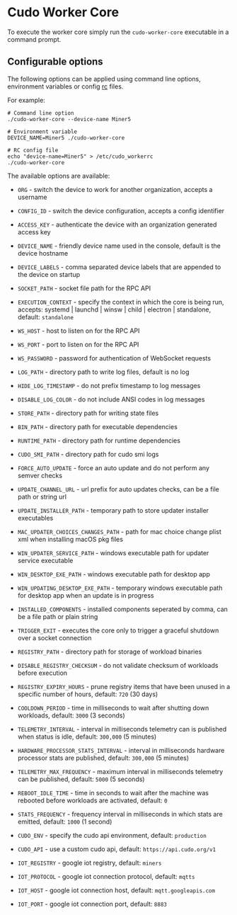 # Cudo Worker Core

To execute the worker core simply run the `cudo-worker-core` executable in a command prompt.

## Configurable options

The following options can be applied using command line options, environment variables or config [rc](https://www.npmjs.com/package/rc) files.

For example:
```
# Command line option
./cudo-worker-core --device-name Miner5

# Environment variable
DEVICE_NAME=Miner5 ./cudo-worker-core

# RC config file
echo "device-name=Miner5" > /etc/cudo_workerrc
./cudo-worker-core
```

The available options are available:

* `ORG` - switch the device to work for another organization, accepts a username
* `CONFIG_ID` - switch the device configuration, accepts a config identifier
* `ACCESS_KEY` - authenticate the device with an organization generated access key
* `DEVICE_NAME` - friendly device name used in the console, default is the device hostname
* `DEVICE_LABELS` - comma separated device labels that are appended to the device on startup

* `SOCKET_PATH` - socket file path for the RPC API
* `EXECUTION_CONTEXT` - specify the context in which the core is being run, accepts: systemd | launchd | winsw | child | electron | standalone, default: `standalone`

* `WS_HOST` - host to listen on for the RPC API
* `WS_PORT` - port to listen on for the RPC API
* `WS_PASSWORD` - password for authentication of WebSocket requests

* `LOG_PATH` - directory path to write log files, default is no log
* `HIDE_LOG_TIMESTAMP` - do not prefix timestamp to log messages
* `DISABLE_LOG_COLOR` - do not include ANSI codes in log messages

* `STORE_PATH` - directory path for writing state files
* `BIN_PATH` - directory path for executable dependencies
* `RUNTIME_PATH` - directory path for runtime dependencies
* `CUDO_SMI_PATH` - directory path for cudo smi logs

* `FORCE_AUTO_UPDATE` - force an auto update and do not perform any semver checks
* `UPDATE_CHANNEL_URL` - url prefix for auto updates checks, can be a file path or string url
* `UPDATE_INSTALLER_PATH` - temporary path to store updater installer executables
* `MAC_UPDATER_CHOICES_CHANGES_PATH` - path for mac choice change plist xml when installing macOS pkg files
* `WIN_UPDATER_SERVICE_PATH` - windows executable path for updater service executable
* `WIN_DESKTOP_EXE_PATH` - windows executable path for desktop app
* `WIN_UPDATING_DESKTOP_EXE_PATH` - temporary windows executable path for desktop app when an update is in progress
* `INSTALLED_COMPONENTS` - installed components seperated by comma, can be a file path or plain string
* `TRIGGER_EXIT` - executes the core only to trigger a graceful shutdown over a socket connection

* `REGISTRY_PATH` - directory path for storage of workload binaries
* `DISABLE_REGISTRY_CHECKSUM` - do not validate checksum of workloads before execution
* `REGISTRY_EXPIRY_HOURS` - prune registry items that have been unused in a specific number of hours, default: `720` (30 days)

* `COOLDOWN_PERIOD` - time in milliseconds to wait after shutting down workloads, default: `3000` (3 seconds)
* `TELEMETRY_INTERVAL` - interval in milliseconds telemetry can is published when status is idle, default: `300,000` (5 minutes)
* `HARDWARE_PROCESSOR_STATS_INTERVAL` - interval in milliseconds hardware processor stats are published, default: `300,000` (5 minutes)
* `TELEMETRY_MAX_FREQUENCY` - maximum interval in milliseconds telemetry can be published, default: `5000` (5 seconds)
* `REBOOT_IDLE_TIME` - time in seconds to wait after the machine was rebooted before workloads are activated, default: `0`
* `STATS_FREQUENCY` - frequency interval in milliseconds in which stats are emitted, default: `1000` (1 second)

* `CUDO_ENV` - specify the cudo api environment, default: `production`
* `CUDO_API` - use a custom cudo api, default: `https://api.cudo.org/v1`

* `IOT_REGISTRY` - google iot registry, default: `miners`
* `IOT_PROTOCOL` - google iot connection protocol, default: `mqtts`
* `IOT_HOST` - google iot connection host, default: `mqtt.googleapis.com`
* `IOT_PORT` - google iot connection port, default: `8883`
